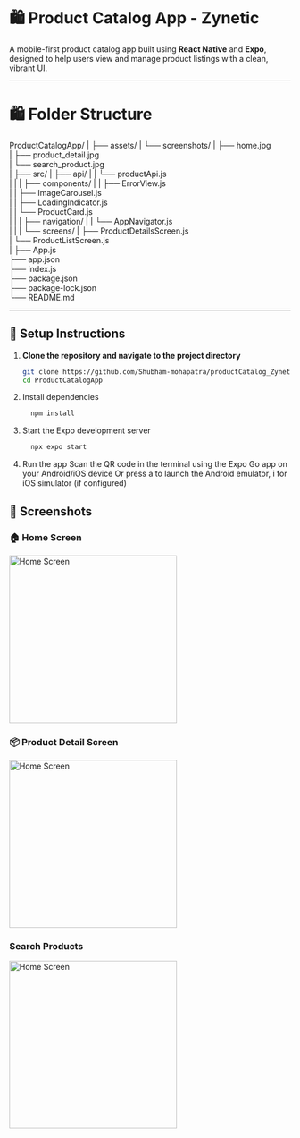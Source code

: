 # 🛍️ Product Catalog App - Zynetic

A mobile-first product catalog app built using **React Native** and **Expo**, designed to help users view and manage product listings with a clean, vibrant UI.

---

# 🛍️ Folder Structure

ProductCatalogApp/
|
├── assets/
|   └── screenshots/
|       ├── home.jpg  
|       ├── product_detail.jpg  
|       └── search_product.jpg  
|
├── src/
|   ├── api/
|   |   └── productApi.js  
|   |
|   ├── components/
|   |   ├── ErrorView.js  
|   |   ├── ImageCarousel.js  
|   |   ├── LoadingIndicator.js  
|   |   └── ProductCard.js  
|   |
|   ├── navigation/
|   |   └── AppNavigator.js  
|   |
|   └── screens/
|       ├── ProductDetailsScreen.js  
|       └── ProductListScreen.js  
|
├── App.js  
├── app.json  
├── index.js  
├── package.json  
├── package-lock.json  
└── README.md



---

## 🚀 Setup Instructions

1. **Clone the repository and navigate to the project directory**
   ```bash
   git clone https://github.com/Shubham-mohapatra/productCatalog_Zynetic.git
   cd ProductCatalogApp
   
2. Install dependencies
   ```bash
     npm install

3. Start the Expo development server
    ```bash
      npx expo start

5. Run the app
Scan the QR code in the terminal using the Expo Go app on your Android/iOS device
Or press a to launch the Android emulator, i for iOS simulator (if configured)



## 📸 Screenshots

### 🏠 Home Screen
<img src="./assets/screenshots/home.jpg" alt="Home Screen" width="300"/>


### 📦 Product Detail Screen
<img src="./assets/screenshots/product_detail.jpg" alt="Home Screen" width="300"/>


### Search Products
<img src="./assets/screenshots/search_product.jpg" alt="Home Screen" width="300"/>

